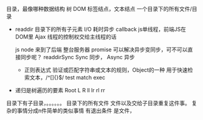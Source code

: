 目录，最像哪种数据结构 树
DOM 标签结点，文本结点
一个目录下的所有文件/目录

- readdir 目录下的所有子元素
  I/O 耗时异步 callback
  js单线程，前端JS在DOM里 Ajax
  线程的控制权交给主线程的话

  js node 来到了后端 整台服务器
  promise 可以解决异步变同步，可不可以直接同步呢？
  readdirSync
  Sync 同步， Async 异步

  - 正则表达式
  验证或匹配字符串或文本的规则，Object的一种
  用于快速检索文本，/^[]{}$/
  test match exec

- 递归是树遍历的要素
    Root
  L     R
ll lr  rl rr

目录下有子目录，。。。。。。
目录下的所有文件
    文件以及交给子目录重复这件事。
复杂的事情分成n件简单的类似事情
有退出条件 是文件，